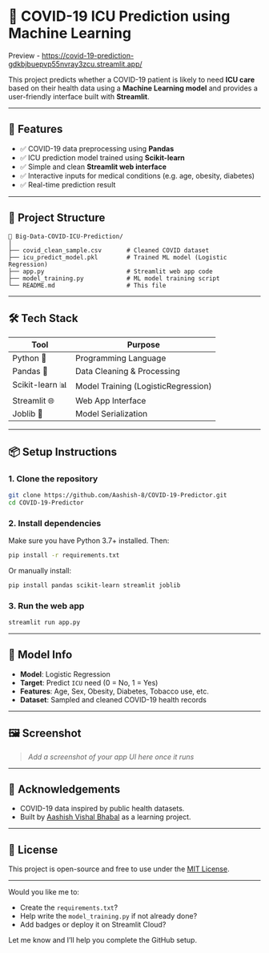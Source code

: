 # 🧠 COVID-19 ICU Prediction using Machine Learning

Preview - https://covid-19-prediction-gdkbjbuepvp55nvray3zcu.streamlit.app/

This project predicts whether a COVID-19 patient is likely to need **ICU care** based on their health data using a **Machine Learning model** and provides a user-friendly interface built with **Streamlit**.

---

## 🚀 Features

* ✅ COVID-19 data preprocessing using **Pandas**
* ✅ ICU prediction model trained using **Scikit-learn**
* ✅ Simple and clean **Streamlit web interface**
* ✅ Interactive inputs for medical conditions (e.g. age, obesity, diabetes)
* ✅ Real-time prediction result

---

## 📂 Project Structure

```
📁 Big-Data-COVID-ICU-Prediction/
│
├── covid_clean_sample.csv       # Cleaned COVID dataset
├── icu_predict_model.pkl        # Trained ML model (Logistic Regression)
├── app.py                       # Streamlit web app code
├── model_training.py            # ML model training script
└── README.md                    # This file
```

---

## 🛠 Tech Stack

| Tool            | Purpose                             |
| --------------- | ----------------------------------- |
| Python 🐍       | Programming Language                |
| Pandas 🧾       | Data Cleaning & Processing          |
| Scikit-learn 📊 | Model Training (LogisticRegression) |
| Streamlit 🌐    | Web App Interface                   |
| Joblib 💾       | Model Serialization                 |

---

## 📦 Setup Instructions

### 1. Clone the repository

```bash
git clone https://github.com/Aashish-8/COVID-19-Predictor.git
cd COVID-19-Predictor
```

### 2. Install dependencies

Make sure you have Python 3.7+ installed. Then:

```bash
pip install -r requirements.txt
```

Or manually install:

```bash
pip install pandas scikit-learn streamlit joblib
```

### 3. Run the web app

```bash
streamlit run app.py
```

---

## 🧠 Model Info

* **Model**: Logistic Regression
* **Target**: Predict `ICU` need (0 = No, 1 = Yes)
* **Features**: Age, Sex, Obesity, Diabetes, Tobacco use, etc.
* **Dataset**: Sampled and cleaned COVID-19 health records

---

## 🖼️ Screenshot

> *Add a screenshot of your app UI here once it runs*

---

## 🙌 Acknowledgements

* COVID-19 data inspired by public health datasets.
* Built by [Aashish Vishal Bhabal](https://github.com/your-username) as a learning project.

---

## 📜 License

This project is open-source and free to use under the [MIT License](LICENSE).

---

Would you like me to:

* Create the `requirements.txt`?
* Help write the `model_training.py` if not already done?
* Add badges or deploy it on Streamlit Cloud?

Let me know and I’ll help you complete the GitHub setup.
